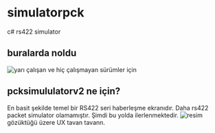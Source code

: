 # simulatorpck
c# rs422 simulator

## buralarda noldu
![yarı çalışan ve hiç çalışmayan sürümler için](https://github.com/tonyukukkula/simulatorpck/tree/main/eskiler)

## pcksimululatorv2 ne için?
En basit şekilde temel bir RS422 seri haberleşme ekranıdır. Daha rs422 packet simulator olamamıştır. Şimdi bu yolda ilerlenmektedir.
![resim](https://user-images.githubusercontent.com/44534126/131826781-b19ef879-eab6-452e-bec7-881a608ef3da.png)
gözüktüğü üzere UX tavan tavann.
